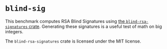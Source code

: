 # `blind-sig`

This benchmark computes RSA Blind Signatures using [the `blind-rsa-signatures`
crate](https://crates.io/crates/blind-rsa-signatures). Generating these
signatures is a useful test of math on big integers.

The `blind-rsa-signatures` crate is licensed under the MIT license.

